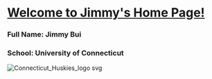 # <ins>Welcome to Jimmy's Home Page!<ins/>

### Full Name: Jimmy Bui

### School: University of Connecticut

![Connecticut_Huskies_logo svg](https://github.com/jbui127/jbui127.github.io/assets/143001625/d351367f-f5f0-4d62-9e18-d937d93cc8a7)

